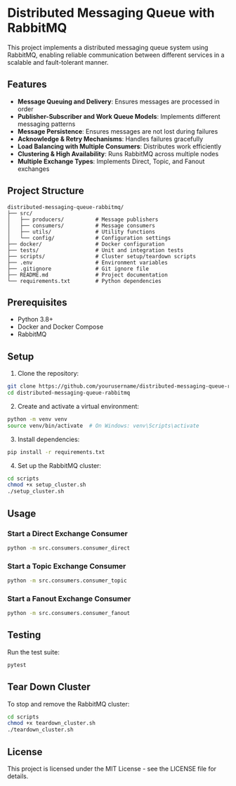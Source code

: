 # Distributed Messaging Queue with RabbitMQ

This project implements a distributed messaging queue system using RabbitMQ, enabling reliable communication between different services in a scalable and fault-tolerant manner.

## Features

- **Message Queuing and Delivery**: Ensures messages are processed in order
- **Publisher-Subscriber and Work Queue Models**: Implements different messaging patterns
- **Message Persistence**: Ensures messages are not lost during failures
- **Acknowledge & Retry Mechanisms**: Handles failures gracefully
- **Load Balancing with Multiple Consumers**: Distributes work efficiently
- **Clustering & High Availability**: Runs RabbitMQ across multiple nodes
- **Multiple Exchange Types**: Implements Direct, Topic, and Fanout exchanges

## Project Structure

```
distributed-messaging-queue-rabbitmq/
├── src/
│   ├── producers/          # Message publishers
│   ├── consumers/          # Message consumers
│   ├── utils/              # Utility functions
│   └── config/             # Configuration settings
├── docker/                 # Docker configuration
├── tests/                  # Unit and integration tests
├── scripts/                # Cluster setup/teardown scripts
├── .env                    # Environment variables
├── .gitignore              # Git ignore file
├── README.md               # Project documentation
└── requirements.txt        # Python dependencies
```

## Prerequisites

- Python 3.8+
- Docker and Docker Compose
- RabbitMQ

## Setup

1. Clone the repository:

```bash
git clone https://github.com/yourusername/distributed-messaging-queue-rabbitmq.git
cd distributed-messaging-queue-rabbitmq
```

2. Create and activate a virtual environment:

```bash
python -m venv venv
source venv/bin/activate  # On Windows: venv\Scripts\activate
```

3. Install dependencies:

```bash
pip install -r requirements.txt
```

4. Set up the RabbitMQ cluster:

```bash
cd scripts
chmod +x setup_cluster.sh
./setup_cluster.sh
```

## Usage

### Start a Direct Exchange Consumer

```bash
python -m src.consumers.consumer_direct
```

### Start a Topic Exchange Consumer

```bash
python -m src.consumers.consumer_topic
```

### Start a Fanout Exchange Consumer

```bash
python -m src.consumers.consumer_fanout
```

## Testing

Run the test suite:

```bash
pytest
```

## Tear Down Cluster

To stop and remove the RabbitMQ cluster:

```bash
cd scripts
chmod +x teardown_cluster.sh
./teardown_cluster.sh
```

## License

This project is licensed under the MIT License - see the LICENSE file for details.
